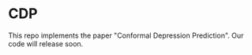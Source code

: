 # CDP

This repo implements the paper "Conformal Depression Prediction".
Our code will release soon.
